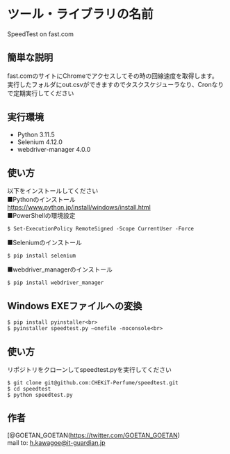 # ツール・ライブラリの名前

SpeedTest on fast.com

## 簡単な説明

fast.comのサイトにChromeでアクセスしてその時の回線速度を取得します。<br>
実行したフォルダにout.csvができますのでタスクスケジューラなり、Cronなりで定期実行してください<br>

## 実行環境

- Python 3.11.5
- Selenium 4.12.0
- webdriver-manager 4.0.0

## 使い方

以下をインストールしてください<br>
■Pythonのインストール<br>
https://www.python.jp/install/windows/install.html<br>
■PowerShellの環境設定<br>
```
$ Set-ExecutionPolicy RemoteSigned -Scope CurrentUser -Force
```
■Seleniumのインストール<br>
```
$ pip install selenium
```
■webdriver_managerのインストール<br>
```
$ pip install webdriver_manager
```
## Windows EXEファイルへの変換

```
$ pip install pyinstaller<br>
$ pyinstaller speedtest.py –onefile -noconsole<br>
```

## 使い方

リポジトリをクローンしてspeedtest.pyを実行してください

```
$ git clone git@github.com:CHEKiT-Perfume/speedtest.git
$ cd speedtest
$ python speedtest.py
```

## 作者

[@GOETAN_GOETAN(https://twitter.com/GOETAN_GOETAN)<br>
mail to: h.kawagoe@it-guardian.jp<br>
